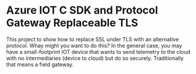 # Azure IOT C SDK and Protocol Gateway Replaceable TLS
This project to show how to replace SSL under TLS with an alternative protocol. Whay might you want to do this? In the general case, you may have a small-footprint IOT device that wants to send telemetry to the cloud with no intermediaries (device to cloud) but do so securely. Traditionally that means a field gateway. 

